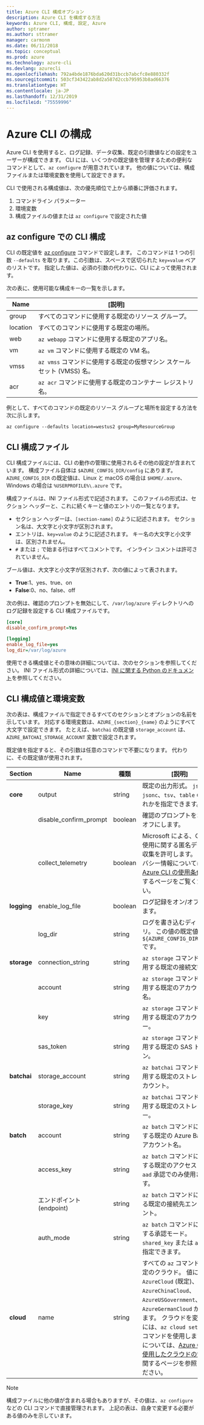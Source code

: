 ```yaml
---
title: Azure CLI 構成オプション
description: Azure CLI を構成する方法
keywords: Azure CLI, 構成, 設定, Azure
author: sptramer
ms.author: sttramer
manager: carmonm
ms.date: 06/11/2018
ms.topic: conceptual
ms.prod: azure
ms.technology: azure-cli
ms.devlang: azurecli
ms.openlocfilehash: 792a4bde1876bda620d31bccb7abcfc8e880332f
ms.sourcegitcommit: 503cf343422ab8d2a587d2ccb795953b8ad66376
ms.translationtype: HT
ms.contentlocale: ja-JP
ms.lasthandoff: 12/31/2019
ms.locfileid: "75559996"
---
```

# <a name="azure-cli-configuration"></a>Azure CLI の構成

Azure CLI を使用すると、ログ記録、データ収集、既定の引数値などの設定をユーザーが構成できます。
CLI には、いくつかの既定値を管理するための便利なコマンドとして、`az configure` が用意されています。 他の値については、構成ファイルまたは環境変数を使用して設定できます。

CLI で使用される構成値は、次の優先順位で上から順番に評価されます。

1. コマンドライン パラメーター
2. 環境変数
3. 構成ファイルの値または `az configure` で設定された値

## <a name="cli-configuration-with-az-configure"></a>az configure での CLI 構成

CLI の既定値を [az configure](/cli/azure/reference-index#az-configure) コマンドで設定します。
このコマンドは 1 つの引数 `--defaults` を取ります。この引数は、スペースで区切られた `key=value` ペアのリストです。 指定した値は、必須の引数の代わりに、CLI によって使用されます。

次の表に、使用可能な構成キーの一覧を示します。

| Name | [説明] |
|------|-------------|
| group | すべてのコマンドに使用する既定のリソース グループ。 |
| location | すべてのコマンドに使用する既定の場所。 |
| web | `az webapp` コマンドに使用する既定のアプリ名。 |
| vm | `az vm` コマンドに使用する既定の VM 名。 |
| vmss | `az vmss` コマンドに使用する既定の仮想マシン スケール セット (VMSS) 名。 |
| acr | `az acr` コマンドに使用する既定のコンテナー レジストリ名。 |

例として、すべてのコマンドの既定のリソース グループと場所を設定する方法を次に示します。

```azurecli-interactive
az configure --defaults location=westus2 group=MyResourceGroup
```

## <a name="cli-configuration-file"></a>CLI 構成ファイル

CLI 構成ファイルには、CLI の動作の管理に使用されるその他の設定が含まれています。 構成ファイル自体は `$AZURE_CONFIG_DIR/config` にあります。 `AZURE_CONFIG_DIR` の既定値は、Linux と macOS の場合は `$HOME/.azure`、Windows の場合は `%USERPROFILE%\.azure` です。

構成ファイルは、INI ファイル形式で記述されます。 このファイルの形式は、セクション ヘッダーと、これに続くキーと値のエントリの一覧となります。

* セクション ヘッダーは、`[section-name]` のように記述されます。 セクション名は、大文字と小文字が区別されます。
* エントリは、`key=value` のように記述されます。 キー名の大文字と小文字は、区別されません。
* `#` または `;` で始まる行はすべてコメントです。 インライン コメントは許可されていません。

ブール値は、大文字と小文字が区別されず、次の値によって表されます。

* __True__:1、yes、true、on
* __False__:0、no、false、off

次の例は、確認のプロンプトを無効にして、`/var/log/azure` ディレクトリへのログ記録を設定する CLI 構成ファイルです。

```ini
[core]
disable_confirm_prompt=Yes

[logging]
enable_log_file=yes
log_dir=/var/log/azure
```

使用できる構成値とその意味の詳細については、次のセクションを参照してください。 INI ファイル形式の詳細については、[INI に関する Python のドキュメント](https://docs.python.org/3/library/configparser.html#supported-ini-file-structure)を参照してください。

## <a name="cli-configuration-values-and-environment-variables"></a>CLI 構成値と環境変数

次の表は、構成ファイルで指定できるすべてのセクションとオプションの名前を示しています。 対応する環境変数は、`AZURE_{section}_{name}` のようにすべて大文字で設定できます。 たとえば、`batchai` の既定値 `storage_account` は、`AZURE_BATCHAI_STORAGE_ACCOUNT` 変数で設定されます。

既定値を指定すると、その引数は任意のコマンドで不要になります。 代わりに、その既定値が使用されます。

| Section | Name      | 種類 | [説明]|
|---------|-----------|------|------------|
| __core__ | output | string | 既定の出力形式。 `json`、`jsonc`、`tsv`、`table` のいずれかを指定できます。 |
| | disable\_confirm\_prompt | boolean | 確認のプロンプトをオン/オフにします。 |
| | collect\_telemetry | boolean | Microsoft による、CLI の使用に関する匿名データの収集を許可します。 プライバシー情報については、[Azure CLI の使用条件](http://aka.ms/AzureCliLegal)に関するページをご覧ください。 |
| __logging__ | enable\_log\_file | boolean | ログ記録をオン/オフにします。 |
| | log\_dir | string | ログを書き込むディレクトリ。 この値の既定値は `${AZURE_CONFIG_DIR}/logs` です。 |
| __storage__ | connection\_string | string | `az storage` コマンドに使用する既定の接続文字列。 |
| | account | string | `az storage` コマンドに使用する既定のアカウント名。 |
| | key | string | `az storage` コマンドに使用する既定のアカウント キー。 |
| | sas\_token | string | `az storage` コマンドに使用する既定の SAS トークン。 |
| __batchai__ | storage\_account | string | `az batchai` コマンドに使用する既定のストレージ アカウント。 |
| | storage\_key | string | `az batchai` コマンドに使用する既定のストレージ キー。 |
| __batch__ | account | string | `az batch` コマンドに使用する既定の Azure Batch アカウント名。 |
| | access\_key | string | `az batch` コマンドに使用する既定のアクセス キー。 `aad` 承認でのみ使用されます。 |
| | エンドポイント (endpoint) | string | `az batch` コマンドに対する既定の接続先エンドポイント。 |
| | auth\_mode | string | `az batch` コマンドに使用する承認モード。 `shared_key` または `aad` を指定できます。 |
| __cloud__ | name | string | すべての `az` コマンドの既定のクラウド。  値には `AzureCloud` (既定)、`AzureChinaCloud`、`AzureUSGovernment`、`AzureGermanCloud` があります。 クラウドを変更するには、`az cloud set –name` コマンドを使用します。  例については、[Azure CLI を使用したクラウドの管理](manage-clouds-azure-cli.md)に関するページを参照してください。 |

> [!NOTE]
> 構成ファイルに他の値が含まれる場合もありますが、その値は、`az configure` などの CLI コマンドで直接管理されます。 上記の表は、自身で変更する必要がある値のみを示しています。

